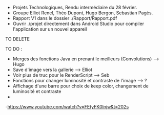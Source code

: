 - Projets Technologiques, Rendu intermédiaire du 28 février.
- Groupe Elliot Renel, Théo Dupont, Hugo Bergon, Sebastian Pagès.
- Rapport V1 dans le dossier ./Rapport/Rapport.pdf
- Ouvrir ./projet directement dans Android Studio pour compiler l'application sur un nouvel appareil

TO DELETE

TO DO :
- Merges des fonctions Java en prenant le meilleurs (Convolutions)  --> Hugo
- Save d'image vers la gallerie  --> Elliot
- Voir plus de truc pour le RenderScript  --> Seb
- Fonctions pour changer luminosité et contraste de l'image --> ?
- Affichage d'une barre pour choix de keep color, changement de luminosité et contraste
-
-https://www.youtube.com/watch?v=FEtyFK0lnjw&t=202s
